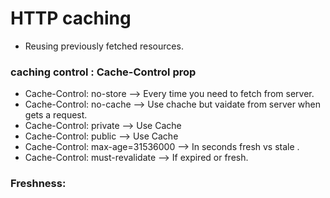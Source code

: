 # HTTP caching
   - Reusing previously fetched resources.
   
### caching control : Cache-Control prop
- Cache-Control: no-store --> Every time you need to fetch from server. 
- Cache-Control: no-cache --> Use chache but vaidate from server when gets a request. 
- Cache-Control: private  --> Use Cache 
- Cache-Control: public   --> Use Cache 
- Cache-Control: max-age=31536000 --> In seconds fresh vs stale . 
- Cache-Control: must-revalidate --> If expired or fresh. 

### Freshness: 
